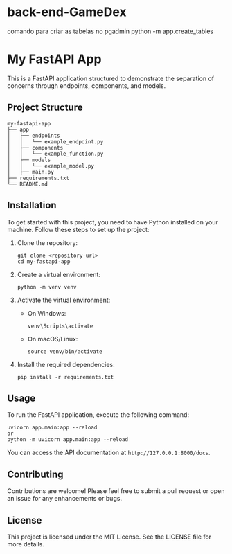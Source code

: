 # back-end-GameDex


comando para criar as tabelas no pgadmin python -m app.create_tables

# My FastAPI App

This is a FastAPI application structured to demonstrate the separation of concerns through endpoints, components, and models.

## Project Structure

```
my-fastapi-app
├── app
│   ├── endpoints
│   │   └── example_endpoint.py
│   ├── components
│   │   └── example_function.py
│   ├── models
│   │   └── example_model.py
│   ├── main.py
├── requirements.txt
└── README.md
```

## Installation

To get started with this project, you need to have Python installed on your machine. Follow these steps to set up the project:

1. Clone the repository:
   ```
   git clone <repository-url>
   cd my-fastapi-app
   ```

2. Create a virtual environment:
   ```
   python -m venv venv
   ```

3. Activate the virtual environment:
   - On Windows:
     ```
     venv\Scripts\activate
     ```
   - On macOS/Linux:
     ```
     source venv/bin/activate
     ```

4. Install the required dependencies:
   ```
   pip install -r requirements.txt
   ```

## Usage

To run the FastAPI application, execute the following command:

```
uvicorn app.main:app --reload
or
python -m uvicorn app.main:app --reload
```

You can access the API documentation at `http://127.0.0.1:8000/docs`.

## Contributing

Contributions are welcome! Please feel free to submit a pull request or open an issue for any enhancements or bugs.

## License

This project is licensed under the MIT License. See the LICENSE file for more details.